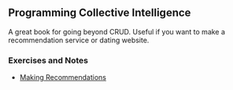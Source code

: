 ## Programming Collective Intelligence
A great book for going beyond CRUD. Useful if you want to make a recommendation service or dating website.

### Exercises and Notes
* [Making Recommendations][chp2]

[chp2]: https://github.com/nezaj/Reference/blob/master/collective_intelligence/chp2
